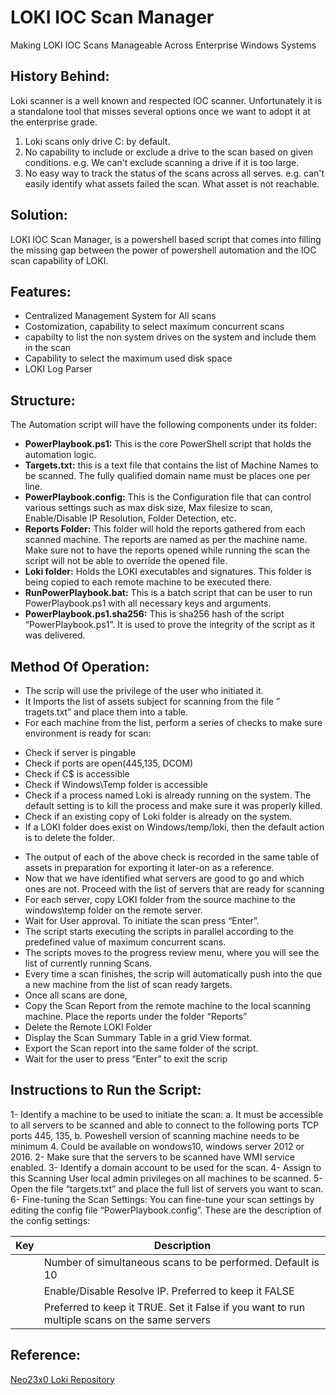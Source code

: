            
                                                                                                                                                                         
LOKI IOC Scan Manager
=========================================================
Making LOKI IOC Scans Manageable Across Enterprise Windows Systems 

## History Behind:
Loki scanner is a well known and respected IOC scanner. Unfortunately it is a standalone tool that misses several options once we want to adopt it at the enterprise grade.

1. Loki scans only drive C: by default.
2. No capability to include or exclude a drive to the scan based on given conditions. e.g. We can't exclude scanning a drive if it is too large.
3. No easy way to track the status of the scans across all serves. e.g. can't easily identify what assets failed the scan. What asset is not reachable. 

## Solution:
LOKI IOC Scan Manager, is a powershell based script that comes into filling the missing gap between the power of powershell automation and the IOC scan capability of LOKI.

## Features:

- Centralized Management System for All scans
- Costomization, capability to select maximum concurrent scans
- capabilty to list the non system drives on the system and include them in the scan
- Capability to select the maximum used disk space
- LOKI Log Parser

## Structure:
The Automation script will have the following components under its folder:
-	**PowerPlaybook.ps1:** This is the core PowerShell script that holds the automation logic.
-	**Targets.txt:** this is a text file that contains the list of Machine Names to be scanned. The fully qualified domain name must be places one per line.
-	**PowerPlaybook.config:** This is the Configuration file that can control various settings such as max disk size, Max filesize to scan,  Enable/Disable  IP Resolution, Folder Detection, etc. 
-	**Reports Folder:** This folder will hold the reports gathered from each scanned machine. The reports are named as per the machine name. Make sure not to have the reports opened while running the scan the script will not be able to override the opened file. 
-	**Loki folder:** Holds the LOKI executables and signatures. This folder is being copied to each remote machine to be executed there.
-	**RunPowerPlaybook.bat:** This is a batch script that can be user to run PowerPlaybook.ps1 with all necessary keys and arguments.
-	**PowerPlaybook.ps1.sha256:** This is sha256 hash of the script “PowerPlaybook.ps1”. It is used to prove the integrity of the script as it was delivered.

## Method Of Operation:
-	The scrip will use the privilege of the user who initiated it.
-	It Imports the list of assets subject for scanning from the file ” tragets.txt” and place them into a table. 
-	For each machine from the list, perform a series of checks to make sure environment is ready for scan:
  * Check if server is pingable
  * Check if ports are open(445,135, DCOM)
  * Check if C$ is accessible
  * Check if Windows\Temp folder is accessible
  * Check if a process named Loki is already running on the system. The default setting is to kill the process and make sure it was properly killed.
  * Check if an existing copy of Loki folder is already on the system.
  * If a LOKI folder does exist on Windows/temp/loki, then the default action is to delete the folder.
-	The output of each of the above check is recorded in the same table of assets in preparation for exporting it later-on as a reference.
-	Now that we have identified what servers are good to go and which ones are not. Proceed with the list of servers that are ready for scanning
-	For each server, copy LOKI folder from the source machine to the windows\temp folder on the remote server.
-	Wait for User approval. To initiate the scan press “Enter”.
-	The script starts executing the scripts in parallel according to the predefined value of maximum concurrent scans.
-	The scripts moves to the progress review menu, where you will see the list of currently running Scans.
-	Every time a scan finishes, the scrip will automatically push into the que a new machine from the list of scan ready targets.
-	Once all scans are done,
-	Copy the Scan Report from the remote machine to the local scanning machine. Place the reports under the folder “Reports” 
-	Delete the Remote LOKI Folder
-	Display the Scan Summary Table in a grid View format.
-	Export the Scan report into the same folder of the script.
-	Wait for the user to press “Enter” to exit the scrip

## Instructions to Run the Script:
1-	Identify a machine to be used to initiate the scan:
  a.	It must be accessible to all servers to be scanned and able to connect to the following ports TCP ports 445, 135, 
  b.	Poweshell version of scanning machine needs to be minimum 4. Could be available on wondows10, windows server 2012 or 2016.
2-	Make sure that the servers to be scanned have WMI service enabled.
3-	Identify a domain account to be used for the scan.
4-	Assign to this Scanning User local admin privileges on all machines to be scanned.
5-	Open the file “targets.txt” and place the full list of servers you want to scan.
6-	Fine-tuning the Scan Settings: You can fine-tune your scan settings by editing the config file “PowerPlaybook.config”. These are the description of the config settings:

| Key | Description |
|-----|-------------|
| <add key="MaxJobsAtaTime" value="10"/> | Number of simultaneous scans to be performed. Default is 10 |
| <add key="ResolveHostIP" value="FALSE"/> | Enable/Disable Resolve IP. Preferred to keep it FALSE |
| <add key="DeletePayloadAfterEnd" value="TRUE"/> | Preferred to keep it TRUE. Set it False if you want to run multiple scans  on the same servers |

## Reference:
[Neo23x0 Loki Repository](https://github.com/Neo23x0/Loki)
